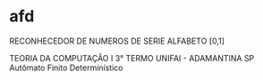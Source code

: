 # afd
RECONHECEDOR DE NUMEROS DE SERIE  ALFABETO [0,1]

TEORIA DA COMPUTAÇÂO I
3° TERMO UNIFAI - ADAMANTINA SP
Autômato Finito Determinístico 
